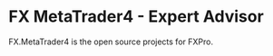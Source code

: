 FX MetaTrader4 - Expert Advisor
============================

FX.MetaTrader4 is the open source projects for FXPro.
